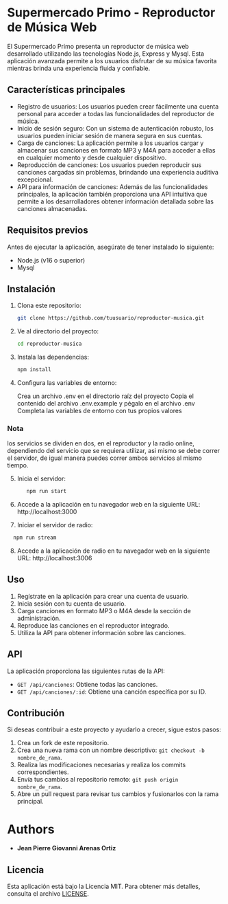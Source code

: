 # Supermercado Primo - Reproductor de Música Web

El Supermercado Primo presenta un reproductor de música web desarrollado utilizando las tecnologías Node.js, Express y Mysql. Esta aplicación avanzada permite a los usuarios disfrutar de su música favorita mientras brinda una experiencia fluida y confiable.

## Características principales

- Registro de usuarios: Los usuarios pueden crear fácilmente una cuenta personal para acceder a todas las funcionalidades del reproductor de música.
- Inicio de sesión seguro: Con un sistema de autenticación robusto, los usuarios pueden iniciar sesión de manera segura en sus cuentas.
- Carga de canciones: La aplicación permite a los usuarios cargar y almacenar sus canciones en formato MP3 y M4A para acceder a ellas en cualquier momento y desde cualquier dispositivo.
- Reproducción de canciones: Los usuarios pueden reproducir sus canciones cargadas sin problemas, brindando una experiencia auditiva excepcional.
- API para información de canciones: Además de las funcionalidades principales, la aplicación también proporciona una API intuitiva que permite a los desarrolladores obtener información detallada sobre las canciones almacenadas.

## Requisitos previos

Antes de ejecutar la aplicación, asegúrate de tener instalado lo siguiente:

- Node.js (v16 o superior)
- Mysql

## Instalación

1. Clona este repositorio:

   ```bash
   git clone https://github.com/tuusuario/reproductor-musica.git

   ```

2. Ve al directorio del proyecto:

   ```bash
   cd reproductor-musica

   ```

3. Instala las dependencias:

   ```bash
   npm install

   ```

4. Configura las variables de entorno:

   Crea un archivo .env en el directorio raíz del proyecto
   Copia el contenido del archivo .env.example y pégalo en el archivo .env
   Completa las variables de entorno con tus propios valores

### Nota

los servicios se dividen en dos, en el reproductor y la radio online, dependiendo del servicio que se requiera utilizar, asi mismo se debe correr el servidor, de igual manera puedes correr ambos servicios al mismo tiempo.

5. Inicia el servidor:

   ```bash
      npm run start
   ```

6. Accede a la aplicación en tu navegador web en la siguiente URL: http://localhost:3000

7. Iniciar el servidor de radio:

```bash
  npm run stream
```

8. Accede a la aplicación de radio en tu navegador web en la siguiente URL: http://localhost:3006

## Uso

1. Regístrate en la aplicación para crear una cuenta de usuario.
2. Inicia sesión con tu cuenta de usuario.
3. Carga canciones en formato MP3 o M4A desde la sección de administración.
4. Reproduce las canciones en el reproductor integrado.
5. Utiliza la API para obtener información sobre las canciones.

## API

La aplicación proporciona las siguientes rutas de la API:

- `GET /api/canciones`: Obtiene todas las canciones.
- `GET /api/canciones/:id`: Obtiene una canción específica por su ID.

## Contribución

Si deseas contribuir a este proyecto y ayudarlo a crecer, sigue estos pasos:

1. Crea un fork de este repositorio.
2. Crea una nueva rama con un nombre descriptivo: `git checkout -b nombre_de_rama`.
3. Realiza las modificaciones necesarias y realiza los commits correspondientes.
4. Envía tus cambios al repositorio remoto: `git push origin nombre_de_rama`.
5. Abre un pull request para revisar tus cambios y fusionarlos con la rama principal.

# Authors

- **Jean Pierre Giovanni Arenas Ortiz**

## Licencia

Esta aplicación está bajo la Licencia MIT. Para obtener más detalles, consulta el archivo [LICENSE](enlace_a_la_licencia).
